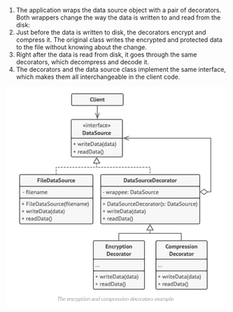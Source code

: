 1) The application wraps the data source object with a pair of decorators. Both wrappers change the way the data is written to and read from the disk:
2) Just before the data is written to disk, the decorators encrypt and compress it. The original class writes the encrypted and protected data to the file without knowing about the change. 
3) Right after the data is read from disk, it goes through the same decorators, which decompress and decode it. 
4) The decorators and the data source class implement the same interface, which makes them all interchangeable in the client code.

![img.png](EnryptionCompression.png)